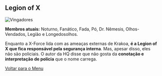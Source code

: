 ## Legion of X
![Vingadores](https://eb6f93.a2cdn1.secureserver.net/wp-content/uploads/2022/04/todas-equipes-marvel-250422-3-675x1024.jpg)

**Membros atuais:**  Noturno, Fanático, Fada, Pó, Dr. Nêmesis, Olhos-Vendados, Legião e Longedosolhos.

Enquanto a X-Force lida com as ameaças externas de Krakoa,  **é a Legion of X que fica responsável pela segurança interna**. Mas, apesar disso, eles não são policiais. O autor da HQ disse que não gosta da  **conotação e interpretação de polícia**  que o nome carrega.

[Voltar para o Menu](https://github.com/GuhBrando/super-equipes)